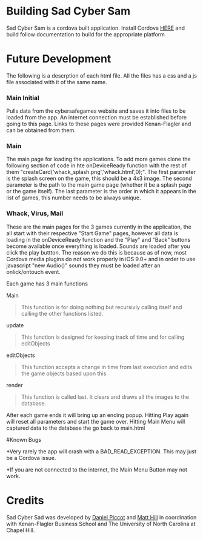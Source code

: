# Building Sad Cyber Sam

Sad Cyber Sam is a cordova built application. Install Cordova [HERE][df1] and build follow documentation to build for the appropriate platform

# Future Development

The following is a descrption of each html file. All the files has a css and a js file associated with it of the same name.

### Main Initial

Pulls data from the cybersafegames website and saves it into files to be loaded from the app. An internet connection must be established before going to this page. Links to these pages were provided Kenan-Flagler and can be obtained from them.

### Main

The main page for loading the applications. To add more games clone the following section of code in hte onDeviceReady function with the rest of them "createCard('whack_splash.png','whack.html',0);". The first parameter is the splash screen on the game, this should be a 4x3 image. The second parameter is the path to the main game page (whether it be a splash page or the game itself). The last parameter is the order in which it appears in the list of games, this number needs to be always unique.

### Whack, Virus, Mail

These are the main pages for the 3 games currently in the application, the all start with their respective "Start Game" pages, however all data is loading in the onDeviceReady function and the "Play" and "Back" buttons become available once everything is loaded. Sounds are loaded after you click the play buttton. The reason we do this is because as of now, most Cordova media plugins do not work properly in iOS 9.0+ and in order to use javascript "new Audio()" sounds they must be loaded after an onlick/ontouch event.

Each game has 3 main functions

Main
> This function is for doing nothing but recursivly calling itself and calling the other functions listed.

update
> This function is designed for keeping track of time and for calling editObjects

editObjects
> This function accepts a change in time from last execution and edits the game objects based upon this

render
> This function is called last. It clears and draws all the images to the database.


After each game ends it will bring up an ending popup. Hitting Play again will reset all parameters and start the game over. Hitting Main Menu will captured data to the database the go back to main.html

#Known Bugs

*Very rarely the app will crash with a BAD_READ_EXCEPTION. This may just be a Cordova issue.

*If you are not connected to the internet, the Main Menu Button may not work.

# Credits

Sad Cyber Sad was developed by [Daniel Piccot][dp1] and [Matt Hill][mh1] in coordination with Kenan-Flagler Business School and The University of North Carolina at Chapel Hill.

[df1]: <https://cordova.apache.org/>
[dp1]: <https://www.linkedin.com/in/daniel-piccot-bb6189106/>
[mh1]: <https://www.linkedin.com/in/matthew-hill-250831106/>
  